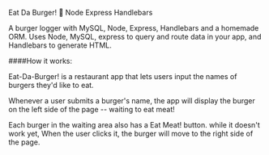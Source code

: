 Eat Da Burger! 🍔
Node Express Handlebars

A burger logger with MySQL, Node, Express, Handlebars and a homemade ORM. Uses Node, MySQL, express to query and route data in your app, and Handlebars to generate HTML.

####How it works:

Eat-Da-Burger! is a restaurant app that lets users input the names of burgers they'd like to eat.

Whenever a user submits a burger's name, the app will display the burger on the left side of the page -- waiting to eat meat!

Each burger in the waiting area also has a Eat Meat! button. while it doesn't work yet, When the user clicks it, the burger will move to the right side of the page.


